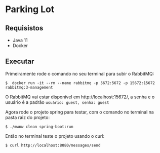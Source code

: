 # Parking Lot

## Requisistos

- Java 11
- Docker 

## Executar

Primeiramente rode o comando no seu terminal para subir o RabbitMQ: 

```
$  docker run -it --rm --name rabbitmq -p 5672:5672 -p 15672:15672 rabbitmq:3-management
```

O RabbitMQ vai estar disponível em http://localhost:15672/, a senha e o usuário é a padrão ```usuário: guest, senha: guest```

Agora rode o projeto spring para testar, com o comando no terminal na pasta raiz do projeto:

``` 
$ ./mwnw clean spring-boot:run
```

Então no terminal teste o projeto usando o curl:

``` 
$ curl http://localhost:8080/messages/send
```



